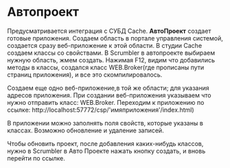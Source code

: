Автопроект
============
Предусматривается интеграция с CУБД Cache. **АвтоПроект** создает готовые приложения.
  Создаем область в портале управления системой, создается сразу веб-приложение к этой области.
В студии Cache создаем классы со свойствами. В Scrumbler в автопроекте выбираем нужную область, жмем создать. Нажимая F12, видим что добавились методы в классы, создался класс WEB.Broker(где прописаны пути страниц приложения), и все это скомпилировалось.

  Создаем еще одно веб-приложение,в той же области; для указания адресов приложения. При создании веб-приложения указываем что нужно отправить класс: WEB.Broker.
  Переходим к приложению по ссылке: http://localhost:57772/csp/'имяприложения'/index.html)

  В приложении можно заполнять поля свойств, которые указаны в классах.
Возможно обновление и удаление записей.

  Чтобы обновить проект, после добавления каких-нибудь классов, нужно в Scrumbler в Авто Проекте нажать кнопку создать, и вновь перейти по ссылке.  
